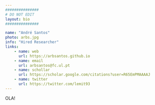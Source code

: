 ```yaml
---
###############
# DO NOT EDIT
layout: bio
###############

name: "André Santos"
photo: arbs.jpg
info: "Hired Researcher"
links:
    - name: web
      url: https://arbsantos.github.io
    - name: email
      url: arbsantos@fc.ul.pt
    - name: schollar
      url: https://scholar.google.com/citations?user=R65EmPMAAAAJ
    - name: twitter
      url: https://twitter.com/lemit93
---
```


OLA!